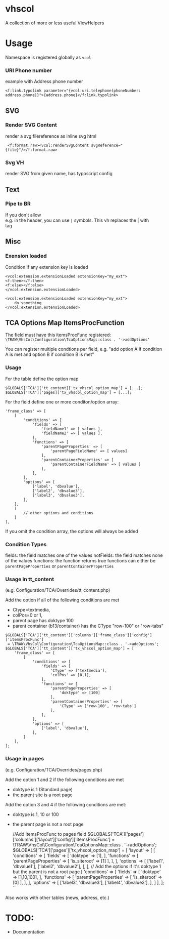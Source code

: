 # vhscol
A collection of more or less useful ViewHelpers

# Usage
Namespace is registered globally as `vcol`

### URI Phone number
example with Address phone number
```
<f:link.typolink parameter="{vcol:uri.telephone(phoneNumber: address.phone)}">{address.phone}</f:link.typolink>
```

## SVG
### Render SVG Content
render a svg filereference as inline svg html
```
 <f:format.raw><vcol:renderSvgContent svgReference="{file}"/>/f:format.raw>
```

### Svg VH
render SVG from given name, has typoscript config

## Text
### Pipe to BR
If you don't allow <br> e.g. in the header, you can use `|` symbols. This vh replaces the | with <br> tag

## Misc
### Exension loaded
Condition if any extension key is loaded
```
<vcol:extension.extensionLoaded extensionKey="my_ext">
<f:then></f:then>
<f:else></f:else>
</vcol:extension.extensionLoaded>

<vcol:extension.extensionLoaded extensionKey="my_ext">
    do something
</vcol:extension.extensionLoaded>
```

## TCA Options Map ItemsProcFunction

The field must have this itemsProcFunc registered:
`\TRAW\VhsCol\Configuration\TcaOptionsMap::class . '->addOptions'`

You can register multiple condtions per field, e.g. "add option A if condition A is met and option B if condition B is met"

### Usage
For the table define the option map
```
$GLOBALS['TCA']['tt_content]['tx_vhscol_option_map'] = [...];
$GLOBALS['TCA']['pages]['tx_vhscol_option_map'] = [...];
```


For the field define one or more conditon/option array:

```
'frame_class' => [
    [
        'conditions' => [
            'fields' => [
                'fieldName1' => [ values ],
                'fieldName2' => [ values ],
            ],
            'functions' => [
                'parentPageProperties' => [
                    'parentPageFieldName' => [ values]
                ],
                'parentContainerProperties' => [
                    'parentContainerFieldName' => [ values ]
                ],
            ],
        ],
        'options' => [
            ['label', 'dbvalue'],
            ['label2', 'dbvalue3'],
            ['label3', 'dbvalue3'],
        ],
    ],
    [
        // other options and conditions
    ]
],

```
If you omit the condition array, the options will always be added

### Condition Types
fields: the field matches one of the values
notFields: the field matches none of the values
functions: the function returns true
functions can either be `parentPageProperties` or `parentContainerProperties`

### Usage in tt_content 
(e.g. Configuration/TCA/Overrides/tt_content.php)

Add the option if all of the following conditions are met
- Ctype=textmedia,
- colPos=0 or 1,
- parent page has doktype 100
- parent container (b13/container) has the CType "row-100" or "row-tabs"
 
```
$GLOBALS['TCA']['tt_content']['columns']['frame_class']['config']['itemsProcFunc']
 = \TRAW\VhsCol\Configuration\TcaOptionsMap::class . '->addOptions';
$GLOBALS['TCA']['tt_content']['tx_vhscol_option_map'] = [
    'frame_class' => [
        [
            'conditions' => [
                'fields' => [
                    'CType' => ['textmedia'],
                    'colPos' => [0,1],
                ],
                'functions' => [
                    'parentPageProperties' => [
                        'doktype' => [100]
                    ],
                    'parentContainerProperties' => [
                        'CType' => ['row-100', 'row-tabs']
                    ],
                ],
            ],
            'options' => [
                ['label', 'dbvalue'],
            ],
        ]
    ],
];

```
    

### Usage in pages 
(e.g. Configuration/TCA/Overrides/pages.php)

Add the option 1 and 2 if the following conditions are met
- doktype is 1 (Standard page)
- the parent site is a root page

Add the option 3 and 4 if the following conditions are met:
- doktype is 1, 10 or 100
- the parent page is not a root page


    //Add itemsProcFunc to pages field
    $GLOBALS['TCA']['pages']['columns']['layout']['config']['itemsProcFunc']
        = \TRAW\VhsCol\Configuration\TcaOptionsMap::class . '->addOptions';
    $GLOBALS['TCA']['pages']['tx_vhscol_option_map'] = [
        'layout' => [
            [
                'conditions' => [
                    'fields' => [
                        'doktype' => [1],
                    ],
                    'functions' => [
                        'parentPageProperties' => [
                            'is_siteroot' => [1]
                        ],
                    ],
                ],
                'options' => [
                    ['label1', 'dbvalue1'],
                    ['label2', 'dbvalue2'],
                ],
            ],
            // Add the options if it's doktype 1 but the parent is not a root page
            [
                'conditions' => [
                    'fields' => [
                        'doktype' => [1,10,100],
                    ],
                    'functions' => [
                        'parentPageProperties' => [
                            'is_siteroot' => [0]
                        ],
                    ],
                ],
                'options' => [
                    ['label3', 'dbvalue3'],
                    ['label4', 'dbvalue3'],
                ],
            ]
        ],
    ];
``

Also works with other tables (news, address, etc.)

# TODO:
- Documentation